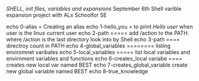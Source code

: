 *SHELL, init files, variables and expansions*
September 6th Shell varible expansion project with ALx Schoolfor SE

echo 0-alias = Creating an alias
echo 1-hello_you = to print *Hello user* when user is the linux current user
echo 2-path ===== add /action to the PATH. where /action is the last directory look into by Shell
echo 3-path ==== directroy count in PATH
echo 4-global_variables ======== listing enviromnet varibales
echo 5-local_variables ===== list local variables and envirnment variables and functions
echo 6-creates_local variabe ==== creates new local var named BEST
echo 7-creates_global_variable create new global variable named BEST
echo 8-true_knowledge
